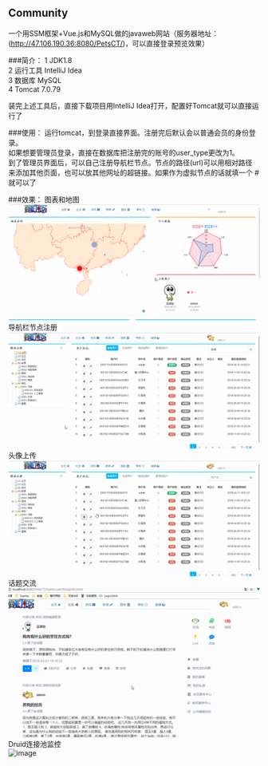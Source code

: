 ## Community
一个用SSM框架+Vue.js和MySQL做的javaweb网站（服务器地址：(http://47.106.190.36:8080/PetsCT/)，可以直接登录预览效果）

###简介：
1 JDK1.8 <br>
2 运行工具 IntelliJ Idea <br>
3 数据库 MySQL <br>
4 Tomcat 7.0.79 <br>

装完上述工具后，直接下载项目用IntelliJ Idea打开，配置好Tomcat就可以直接运行了

###使用：
运行tomcat，到登录直接界面。注册完后默认会以普通会员的身份登录。<br>
如果想要管理员登录，直接在数据库把注册完的账号的user_type更改为1。<br>
到了管理员界面后，可以自己注册导航栏节点。节点的路径(url)可以用相对路径</br>
来添加其他页面，也可以放其他网址的超链接。如果作为虚拟节点的话就填一个 # 就可以了

###效果：
图表和地图<br>
![image](https://github.com/qq852727515/imageSave/blob/master/petsCT_img/datascreen.gif)
导航栏节点注册<br>
![image](https://github.com/qq852727515/imageSave/blob/master/petsCT_img/resource.gif)
头像上传<br>
![image](https://github.com/qq852727515/imageSave/blob/master/petsCT_img/individuation.gif)
话题交流<br>
![image](https://github.com/qq852727515/imageSave/blob/master/petsCT_img/classify.gif)
Druid连接池监控<br>
![image](https://github.com/qq852727515/imageSave/blob/master/petsCT_img/druid.gif)


